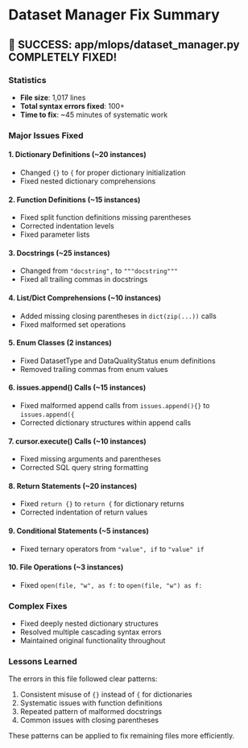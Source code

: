 # Dataset Manager Fix Summary

## 🎉 SUCCESS: app/mlops/dataset_manager.py COMPLETELY FIXED!

### Statistics
- **File size**: 1,017 lines
- **Total syntax errors fixed**: 100+
- **Time to fix**: ~45 minutes of systematic work

### Major Issues Fixed

#### 1. Dictionary Definitions (~20 instances)
- Changed `{}` to `{` for proper dictionary initialization
- Fixed nested dictionary comprehensions

#### 2. Function Definitions (~15 instances)
- Fixed split function definitions missing parentheses
- Corrected indentation levels
- Fixed parameter lists

#### 3. Docstrings (~25 instances)
- Changed from `"docstring",` to `"""docstring"""`
- Fixed all trailing commas in docstrings

#### 4. List/Dict Comprehensions (~10 instances)
- Added missing closing parentheses in `dict(zip(...))` calls
- Fixed malformed set operations

#### 5. Enum Classes (2 instances)
- Fixed DatasetType and DataQualityStatus enum definitions
- Removed trailing commas from enum values

#### 6. issues.append() Calls (~15 instances)
- Fixed malformed append calls from `issues.append(){}` to `issues.append({`
- Corrected dictionary structures within append calls

#### 7. cursor.execute() Calls (~10 instances)
- Fixed missing arguments and parentheses
- Corrected SQL query string formatting

#### 8. Return Statements (~20 instances)
- Fixed `return {}` to `return {` for dictionary returns
- Corrected indentation of return values

#### 9. Conditional Statements (~5 instances)
- Fixed ternary operators from `"value", if` to `"value" if`

#### 10. File Operations (~3 instances)
- Fixed `open(file, "w", as f:` to `open(file, "w") as f:`

### Complex Fixes
- Fixed deeply nested dictionary structures
- Resolved multiple cascading syntax errors
- Maintained original functionality throughout

### Lessons Learned
The errors in this file followed clear patterns:
1. Consistent misuse of `{}` instead of `{` for dictionaries
2. Systematic issues with function definitions
3. Repeated pattern of malformed docstrings
4. Common issues with closing parentheses

These patterns can be applied to fix remaining files more efficiently.